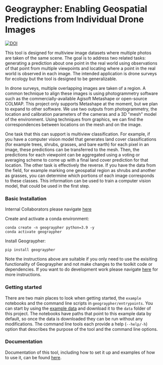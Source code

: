 # Geograypher: Enabling Geospatial Predictions from Individual Drone Images
[![DOI](https://zenodo.org/badge/644076369.svg)](https://zenodo.org/doi/10.5281/zenodo.11193026)

This tool is designed for multiview image datasets where multiple photos are taken of the same scene. The goal is to address two related tasks: generating a prediction about one point in the real world using observations of that point from multiple viewpoints and locating where a point in the real world is observed in each image. The intended application is drone surveys for ecology but the tool is designed to be generalizable.

In drone surveys, multiple overlapping images are taken of a region. A common technique to align these images is using photogrammetry software such as the commercially-available Agisoft Metashape or open-source COLMAP. This project only supports Metashape at the moment, but we plan to expand to other software. We use two outputs from photogrammetry, the location and calibration parameters of the cameras and a 3D "mesh" model of the environment. Using techniques from graphics, we can find the correspondences between locations on the mesh and on the image.

One task that this can support is multiview classification. For example, if you have a computer vision model that generates land cover classifications (for example trees, shrubs, grasses, and bare earth) for each pixel in an image, these predictions can be transferred to the mesh. Then, the predictions for each viewpoint can be aggregated using a voting or averaging scheme to come up with a final land cover prediction for that location. The other task is effectively the reverse. If you have the data from the field, for example marking one geospatial region as shrubs and another as grasses, you can determine which portions of each image corresponds to these classes. This information can be used to train a computer vision model, that could be used in the first step.

### Basic Installation
Internal Collaborators please navigate [here](https://docs.openforestobservatory.org/internal-docs/)

Create and activate a conda environment:

```
conda create -n geograypher python=3.9 -y
conda activate geograypher
```

Install Geograypher:
```
pip install geograypher
```

Note the instructions above are suitable if you only need to use the exisiting functionality of Geograypher and not make changes to the toolkit code or dependencies. If you want to do development work please navigate [here](https://open-forest-observatory.github.io/geograypher/getting_started/installation/) for more instructions.

### Getting started

There are two main places to look when getting started, the `example` notebooks and the command line scripts in `geograypher/entrypoints`. You can start by using the  [example data](https://ucdavis.box.com/v/geograypher-example-data) and download it to the `data` folder of this project. The notebooks have paths that point to this example data by default, so once the data is downloaded they can be run without any modifications. The command line tools each provide a help (`--help/-h`) option that describes the purpose of the tool and the command line options.

### Documentation
Documentation of this tool, including how to set it up and examples of how to use it, can be found [here](https://open-forest-observatory.github.io/geograypher/).
